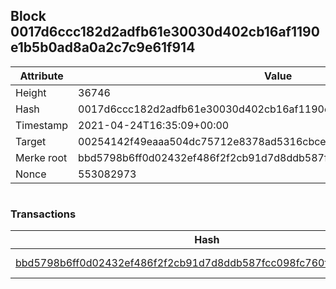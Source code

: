 ## Block 0017d6ccc182d2adfb61e30030d402cb16af1190e1b5b0ad8a0a2c7c9e61f914

Attribute | Value
--- | ---
Height | 36746
Hash | 0017d6ccc182d2adfb61e30030d402cb16af1190e1b5b0ad8a0a2c7c9e61f914
Timestamp | 2021-04-24T16:35:09+00:00
Target | 00254142f49eaaa504dc75712e8378ad5316cbcead634704b3734b6271167cc4
Merke root | bbd5798b6ff0d02432ef486f2f2cb91d7d8ddb587fcc098fc760f1223b4b0d34
Nonce | 553082973

```

```

### Transactions

Hash | Amount
--- | ---
[bbd5798b6ff0d02432ef486f2f2cb91d7d8ddb587fcc098fc760f1223b4b0d34](bbd5798b6ff0d02432ef486f2f2cb91d7d8ddb587fcc098fc760f1223b4b0d34.md) | 10.00000000 SKEPTI 
